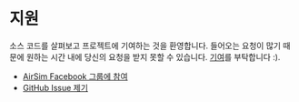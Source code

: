 # 지원

소스 코드를 살펴보고 프로젝트에 기여하는 것을 환영합니다. 들어오는 요청이 많기 때문에 원하는 시간 내에 당신의 요청을 받지 못할 수 있습니다. [기여](CONTRIBUTING.md)를 부탁합니다 :).

* [AirSim Facebook 그룹에 참여](https://www.facebook.com/groups/1225832467530667/) 
* [GitHub Issue 제기](https://github.com/Microsoft/AirSim/issues)